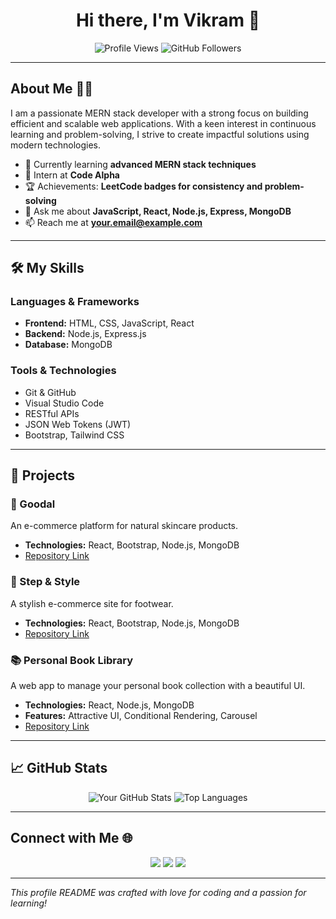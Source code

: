 <h1 align="center">Hi there, I'm Vikram 👋</h1>

<p align="center">
  <img src="https://komarev.com/ghpvc/?username=yourusername&style=flat-square" alt="Profile Views">
  <img src="https://img.shields.io/github/followers/yourusername?label=Followers&style=social" alt="GitHub Followers">
</p>

---

## About Me 🧑‍💻

I am a passionate MERN stack developer with a strong focus on building efficient and scalable web applications. With a keen interest in continuous learning and problem-solving, I strive to create impactful solutions using modern technologies.

- 🌱 Currently learning **advanced MERN stack techniques**
- 💼 Intern at **Code Alpha**
- 🏆 Achievements: **LeetCode badges for consistency and problem-solving**
- 💬 Ask me about **JavaScript, React, Node.js, Express, MongoDB**
- 📫 Reach me at **your.email@example.com**

---

## 🛠️ My Skills

### Languages & Frameworks
- **Frontend:** HTML, CSS, JavaScript, React
- **Backend:** Node.js, Express.js
- **Database:** MongoDB

### Tools & Technologies
- Git & GitHub
- Visual Studio Code
- RESTful APIs
- JSON Web Tokens (JWT)
- Bootstrap, Tailwind CSS

---

## 🚀 Projects

### 🌿 Goodal
An e-commerce platform for natural skincare products.
- **Technologies:** React, Bootstrap, Node.js, MongoDB
- [Repository Link](https://github.com/yourusername/goodal)

### 👟 Step & Style
A stylish e-commerce site for footwear.
- **Technologies:** React, Bootstrap, Node.js, MongoDB
- [Repository Link](https://github.com/yourusername/step-and-style)

### 📚 Personal Book Library
A web app to manage your personal book collection with a beautiful UI.
- **Technologies:** React, Node.js, MongoDB
- **Features:** Attractive UI, Conditional Rendering, Carousel
- [Repository Link](https://github.com/yourusername/book-library)

---

## 📈 GitHub Stats

<p align="center">
  <img src="https://github-readme-stats.vercel.app/api?username=yourusername&show_icons=true&theme=radical" alt="Your GitHub Stats">
  <img src="https://github-readme-stats.vercel.app/api/top-langs/?username=yourusername&layout=compact&theme=radical" alt="Top Languages">
</p>

---

## Connect with Me 🌐

<p align="center">
  <a href="https://linkedin.com/in/yourprofile" target="_blank"><img src="https://img.shields.io/badge/LinkedIn-0077B5?style=for-the-badge&logo=linkedin&logoColor=white"></a>
  <a href="mailto:your.email@example.com" target="_blank"><img src="https://img.shields.io/badge/Email-D14836?style=for-the-badge&logo=gmail&logoColor=white"></a>
  <a href="https://github.com/yourusername" target="_blank"><img src="https://img.shields.io/badge/GitHub-100000?style=for-the-badge&logo=github&logoColor=white"></a>
</p>

---

*This profile README was crafted with love for coding and a passion for learning!*

